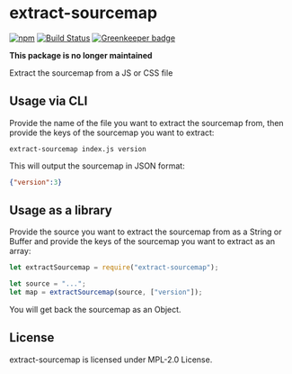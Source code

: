 # extract-sourcemap
[![npm](https://img.shields.io/npm/v/extract-sourcemap.svg)](https://www.npmjs.com/package/extract-sourcemap)
[![Build Status](https://travis-ci.org/faucet-pipeline/extract-sourcemap.svg?branch=master)](https://travis-ci.org/faucet-pipeline/extract-sourcemap)
[![Greenkeeper badge](https://badges.greenkeeper.io/faucet-pipeline/extract-sourcemap.svg)](https://greenkeeper.io)

**This package is no longer maintained**

Extract the sourcemap from a JS or CSS file

## Usage via CLI

Provide the name of the file you want to extract the sourcemap from, then
provide the keys of the sourcemap you want to extract:

```
extract-sourcemap index.js version
```

This will output the sourcemap in JSON format:

```json
{"version":3}
```

## Usage as a library

Provide the source you want to extract the sourcemap from as a String or Buffer
and provide the keys of the sourcemap you want to extract as an array:

```js
let extractSourcemap = require("extract-sourcemap");

let source = "...";
let map = extractSourcemap(source, ["version"]);
```

You will get back the sourcemap as an Object.

## License

extract-sourcemap is licensed under MPL-2.0 License.
